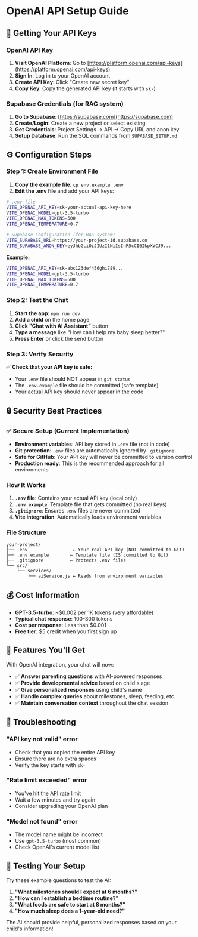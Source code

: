 # OpenAI API Setup Guide

## 🔑 **Getting Your API Keys**

### **OpenAI API Key**
1. **Visit OpenAI Platform**: Go to [https://platform.openai.com/api-keys](https://platform.openai.com/api-keys)
2. **Sign In**: Log in to your OpenAI account
3. **Create API Key**: Click "Create new secret key"
4. **Copy Key**: Copy the generated API key (it starts with `sk-`)

### **Supabase Credentials (for RAG system)**
1. **Go to Supabase**: [https://supabase.com](https://supabase.com)
2. **Create/Login**: Create a new project or select existing
3. **Get Credentials**: Project Settings → API → Copy URL and anon key
4. **Setup Database**: Run the SQL commands from `SUPABASE_SETUP.md`

## ⚙️ **Configuration Steps**

### **Step 1: Create Environment File**

1. **Copy the example file**: `cp env.example .env`
2. **Edit the .env file** and add your API keys:

```bash
# .env file
VITE_OPENAI_API_KEY=sk-your-actual-api-key-here
VITE_OPENAI_MODEL=gpt-3.5-turbo
VITE_OPENAI_MAX_TOKENS=500
VITE_OPENAI_TEMPERATURE=0.7

# Supabase Configuration (for RAG system)
VITE_SUPABASE_URL=https://your-project-id.supabase.co
VITE_SUPABASE_ANON_KEY=eyJhbGciOiJIUzI1NiIsInR5cCI6IkpXVCJ9...
```

**Example:**
```bash
VITE_OPENAI_API_KEY=sk-abc123def456ghi789...
VITE_OPENAI_MODEL=gpt-3.5-turbo
VITE_OPENAI_MAX_TOKENS=500
VITE_OPENAI_TEMPERATURE=0.7
```

### **Step 2: Test the Chat**

1. **Start the app**: `npm run dev`
2. **Add a child** on the home page
3. **Click "Chat with AI Assistant"** button
4. **Type a message** like "How can I help my baby sleep better?"
5. **Press Enter** or click the send button

### **Step 3: Verify Security**

✅ **Check that your API key is safe:**
- Your `.env` file should NOT appear in `git status`
- The `.env.example` file should be committed (safe template)
- Your actual API key should never appear in the code

## 🔒 **Security Best Practices**

### **✅ Secure Setup (Current Implementation)**
- **Environment variables**: API key stored in `.env` file (not in code)
- **Git protection**: `.env` files are automatically ignored by `.gitignore`
- **Safe for GitHub**: Your API key will never be committed to version control
- **Production ready**: This is the recommended approach for all environments

### **How It Works**
1. **`.env` file**: Contains your actual API key (local only)
2. **`.env.example`**: Template file that gets committed (no real keys)
3. **`.gitignore`**: Ensures `.env` files are never committed
4. **Vite integration**: Automatically loads environment variables

### **File Structure**
```
your-project/
├── .env                 ← Your real API key (NOT committed to Git)
├── .env.example        ← Template file (IS committed to Git)
├── .gitignore          ← Protects .env files
└── src/
    └── services/
        └── aiService.js ← Reads from environment variables
```

## 💰 **Cost Information**

- **GPT-3.5-turbo**: ~$0.002 per 1K tokens (very affordable)
- **Typical chat response**: 100-300 tokens
- **Cost per response**: Less than $0.001
- **Free tier**: $5 credit when you first sign up

## 🚀 **Features You'll Get**

With OpenAI integration, your chat will now:

- ✅ **Answer parenting questions** with AI-powered responses
- ✅ **Provide developmental advice** based on child's age
- ✅ **Give personalized responses** using child's name
- ✅ **Handle complex queries** about milestones, sleep, feeding, etc.
- ✅ **Maintain conversation context** throughout the chat session

## 🐛 **Troubleshooting**

### **"API key not valid" error**
- Check that you copied the entire API key
- Ensure there are no extra spaces
- Verify the key starts with `sk-`

### **"Rate limit exceeded" error**
- You've hit the API rate limit
- Wait a few minutes and try again
- Consider upgrading your OpenAI plan

### **"Model not found" error**
- The model name might be incorrect
- Use `gpt-3.5-turbo` (most common)
- Check OpenAI's current model list

## 📱 **Testing Your Setup**

Try these example questions to test the AI:

1. **"What milestones should I expect at 6 months?"**
2. **"How can I establish a bedtime routine?"**
3. **"What foods are safe to start at 8 months?"**
4. **"How much sleep does a 1-year-old need?"**

The AI should provide helpful, personalized responses based on your child's information! 